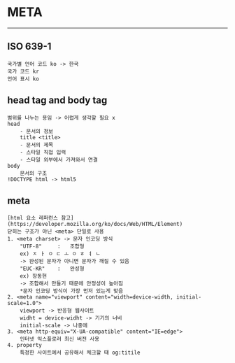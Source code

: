 # META
-------------------------------
## ISO 639-1
    국가별 언어 코드 ko -> 한국
    국가 코드 kr
    언어 표시 ko
## head tag and body tag
    범위를 나누는 용임 -> 어렵게 생각할 필요 x
    head 
        - 문서의 정보
        title <title>
        - 문서의 제목
        - 스타일 직접 입력
        - 스타일 외부에서 가져와서 연결
    body 
        문서의 구조
    !DOCTYPE html -> html5 
## meta
    [html 요소 레퍼런스 참고](https://developer.mozilla.org/ko/docs/Web/HTML/Element)
    닫히는 구조가 아닌 <meta> 단일로 사용
    1. <meta charset> -> 문자 인코딩 방식 
        "UTF-8"     :   조합형
        ex) ㅈ ㅏ ㅇ ㄷ ㅗ ㅇ ㅎ ㅕ ㄴ 
        -> 완성된 문자가 아니면 문자가 깨질 수 있음
        "EUC-KR"    :   완성형
        ex) 장동현
        -> 조합해서 만들기 때문에 안정성이 높아짐
        *문자 인코딩 방식이 가장 먼저 있는게 맞음
    2. <meta name="viewport" content="width=device-width, initial-scale=1.0">
        viewport -> 반응형 웹사이트 
        widht = device-widht -> 기기의 너비
        initial-scale -> 나중에
    3. <meta http-equiv="X-UA-compatible" content="IE=edge">
        인터넷 익스플로러 최신 버전 사용
    4. property 
        특정한 사이트에서 공유해서 체크할 때 og:titile
    
